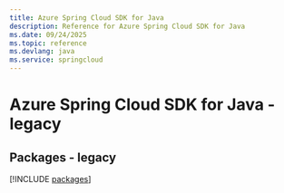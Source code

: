 ```yaml
---
title: Azure Spring Cloud SDK for Java
description: Reference for Azure Spring Cloud SDK for Java
ms.date: 09/24/2025
ms.topic: reference
ms.devlang: java
ms.service: springcloud
---
```

# Azure Spring Cloud SDK for Java - legacy
## Packages - legacy
[!INCLUDE [packages](spring-cloud-index.md)]